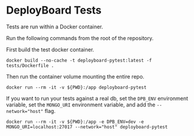 # DeployBoard Tests

Tests are run within a Docker container.

Run the following commands from the root of the repository.

First build the test docker container.  

```
docker build --no-cache -t deployboard-pytest:latest -f tests/Dockerfile .
```

Then run the container volume mounting the entire repo.

```
docker run --rm -it -v ${PWD}:/app deployboard-pytest
```

If you want to run your tests against a real db, set the `DPB_ENV` environment variable, set the `MONGO_URI` environment variable, and add the `--network="host"` flag.

```
docker run --rm -it -v ${PWD}:/app -e DPB_ENV=dev -e MONGO_URI=localhost:27017 --network="host" deployboard-pytest
```
